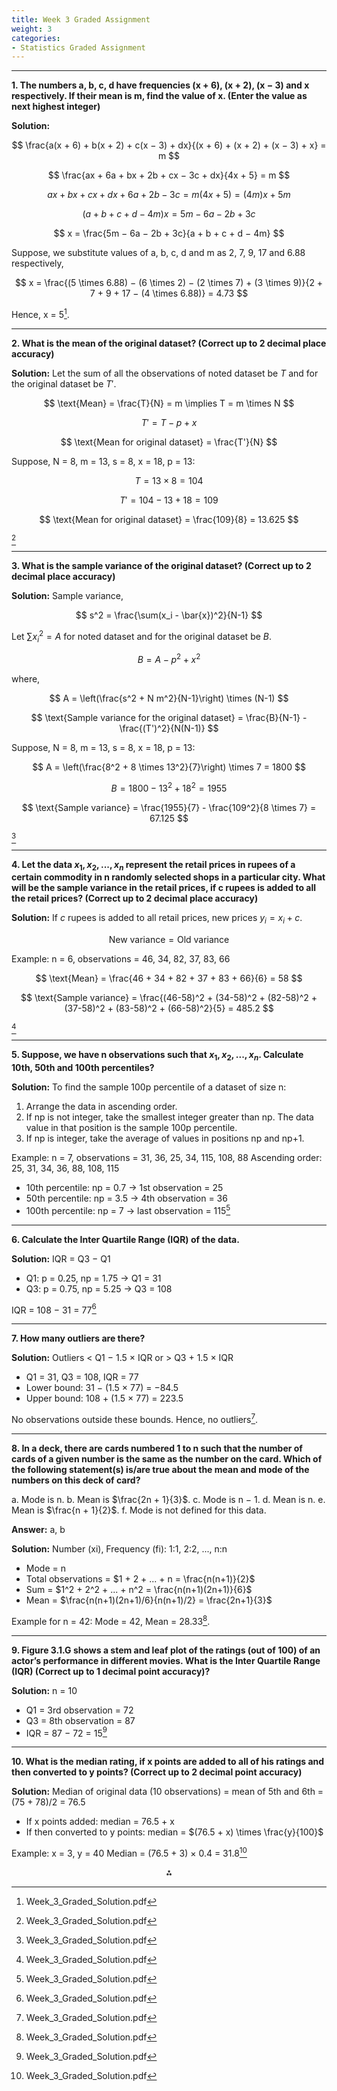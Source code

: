```yaml
---
title: Week 3 Graded Assignment 
weight: 3
categories:
- Statistics Graded Assignment
---
```


---

**1. The numbers a, b, c, d have frequencies (x + 6), (x + 2), (x − 3) and x respectively. If their mean is m, find the value of x. (Enter the value as next highest integer)**

**Solution:**

$$
\frac{a(x + 6) + b(x + 2) + c(x − 3) + dx}{(x + 6) + (x + 2) + (x − 3) + x} = m
$$

$$
\frac{ax + 6a + bx + 2b + cx − 3c + dx}{4x + 5} = m
$$

$$
ax + bx + cx + dx + 6a + 2b − 3c = m(4x + 5) = (4m)x + 5m
$$

$$
(a + b + c + d − 4m)x = 5m − 6a − 2b + 3c
$$

$$
x = \frac{5m − 6a − 2b + 3c}{a + b + c + d − 4m}
$$

Suppose, we substitute values of a, b, c, d and m as 2, 7, 9, 17 and 6.88 respectively,

$$
x = \frac{(5 \times 6.88) − (6 \times 2) − (2 \times 7) + (3 \times 9)}{2 + 7 + 9 + 17 − (4 \times 6.88)} = 4.73
$$

Hence, x = 5[^1].

---

**2. What is the mean of the original dataset? (Correct up to 2 decimal place accuracy)**

**Solution:**
Let the sum of all the observations of noted dataset be $T$ and for the original dataset be $T'$.

$$
\text{Mean} = \frac{T}{N} = m \implies T = m \times N
$$

$$
T' = T - p + x
$$

$$
\text{Mean for original dataset} = \frac{T'}{N}
$$

Suppose, N = 8, m = 13, s = 8, x = 18, p = 13:

$$
T = 13 \times 8 = 104
$$

$$
T' = 104 - 13 + 18 = 109
$$

$$
\text{Mean for original dataset} = \frac{109}{8} = 13.625
$$

[^1]

---

**3. What is the sample variance of the original dataset? (Correct up to 2 decimal place accuracy)**

**Solution:**
Sample variance,

$$
s^2 = \frac{\sum(x_i - \bar{x})^2}{N-1}
$$

Let $\sum x_i^2 = A$ for noted dataset and for the original dataset be $B$.

$$
B = A - p^2 + x^2
$$

where,

$$
A = \left(\frac{s^2 + N m^2}{N-1}\right) \times (N-1)
$$

$$
\text{Sample variance for the original dataset} = \frac{B}{N-1} - \frac{(T')^2}{N(N-1)}
$$

Suppose, N = 8, m = 13, s = 8, x = 18, p = 13:

$$
A = \left(\frac{8^2 + 8 \times 13^2}{7}\right) \times 7 = 1800
$$

$$
B = 1800 - 13^2 + 18^2 = 1955
$$

$$
\text{Sample variance} = \frac{1955}{7} - \frac{109^2}{8 \times 7} = 67.125
$$

[^1]

---

**4. Let the data $x_1, x_2, ..., x_n$ represent the retail prices in rupees of a certain commodity in n randomly selected shops in a particular city. What will be the sample variance in the retail prices, if c rupees is added to all the retail prices? (Correct up to 2 decimal place accuracy)**

**Solution:**
If $c$ rupees is added to all retail prices, new prices $y_i = x_i + c$.

$$
\text{New variance} = \text{Old variance}
$$

Example: n = 6, observations = 46, 34, 82, 37, 83, 66

$$
\text{Mean} = \frac{46 + 34 + 82 + 37 + 83 + 66}{6} = 58
$$

$$
\text{Sample variance} = \frac{(46-58)^2 + (34-58)^2 + (82-58)^2 + (37-58)^2 + (83-58)^2 + (66-58)^2}{5} = 485.2
$$

[^1]

---

**5. Suppose, we have n observations such that $x_1, x_2, ..., x_n$. Calculate 10th, 50th and 100th percentiles?**

**Solution:**
To find the sample 100p percentile of a dataset of size n:

1. Arrange the data in ascending order.
2. If np is not integer, take the smallest integer greater than np. The data value in that position is the sample 100p percentile.
3. If np is integer, take the average of values in positions np and np+1.

Example: n = 7, observations = 31, 36, 25, 34, 115, 108, 88
Ascending order: 25, 31, 34, 36, 88, 108, 115

- 10th percentile: np = 0.7 → 1st observation = 25
- 50th percentile: np = 3.5 → 4th observation = 36
- 100th percentile: np = 7 → last observation = 115[^1]

---

**6. Calculate the Inter Quartile Range (IQR) of the data.**

**Solution:**
IQR = Q3 − Q1

- Q1: p = 0.25, np = 1.75 → Q1 = 31
- Q3: p = 0.75, np = 5.25 → Q3 = 108

IQR = 108 − 31 = 77[^1]

---

**7. How many outliers are there?**

**Solution:**
Outliers < Q1 − 1.5 × IQR or > Q3 + 1.5 × IQR

- Q1 = 31, Q3 = 108, IQR = 77
- Lower bound: 31 − (1.5 × 77) = −84.5
- Upper bound: 108 + (1.5 × 77) = 223.5

No observations outside these bounds. Hence, no outliers[^1].

---

**8. In a deck, there are cards numbered 1 to n such that the number of cards of a given number is the same as the number on the card. Which of the following statement(s) is/are true about the mean and mode of the numbers on this deck of card?**

a. Mode is n.
b. Mean is $\frac{2n + 1}{3}$.
c. Mode is n − 1.
d. Mean is n.
e. Mean is $\frac{n + 1}{2}$.
f. Mode is not defined for this data.

**Answer:** a, b

**Solution:**
Number (xi), Frequency (fi): 1:1, 2:2, ..., n:n

- Mode = n
- Total observations = $1 + 2 + ... + n = \frac{n(n+1)}{2}$
- Sum = $1^2 + 2^2 + ... + n^2 = \frac{n(n+1)(2n+1)}{6}$
- Mean = $\frac{n(n+1)(2n+1)/6}{n(n+1)/2} = \frac{2n+1}{3}$

Example for n = 42: Mode = 42, Mean = 28.33[^1].

---

**9. Figure 3.1.G shows a stem and leaf plot of the ratings (out of 100) of an actor’s performance in different movies. What is the Inter Quartile Range (IQR) (Correct up to 1 decimal point accuracy)?**

**Solution:**
n = 10

- Q1 = 3rd observation = 72
- Q3 = 8th observation = 87
- IQR = 87 − 72 = 15[^1]

---

**10. What is the median rating, if x points are added to all of his ratings and then converted to y points? (Correct up to 2 decimal point accuracy)**

**Solution:**
Median of original data (10 observations) = mean of 5th and 6th = (75 + 78)/2 = 76.5

- If x points added: median = 76.5 + x
- If then converted to y points: median = $(76.5 + x) \times \frac{y}{100}$

Example: x = 3, y = 40
Median = (76.5 + 3) × 0.4 = 31.8[^1]

<div style="text-align: center">⁂</div>

[^1]: Week_3_Graded_Solution.pdf

